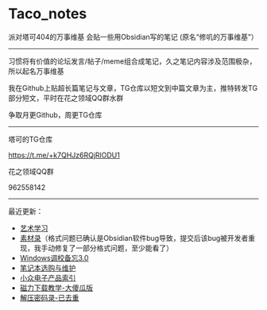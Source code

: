 # Taco_notes

派对塔可404的万事维基 会贴一些用Obsidian写的笔记
(原名“修叽的万事维基”）

---

习惯将有价值的论坛发言/帖子/meme组合成笔记，久之笔记内容涉及范围极杂，所以起名万事维基

我在Github上贴超长篇笔记与文章，TG仓库以短文到中篇文章为主，推特转发TG部分短文，平时在花之领域QQ群水群

争取月更Github，周更TG仓库

---

塔可的TG仓库

https://t.me/+k7QHJz6RQjRlODU1

花之领域QQ群

962558142

---

最近更新：

- [艺术学习](/知识/电子知识/绘画知识/艺术学习/艺术学习.md)
- [素材录](/素材录/素材录.md)（格式问题已确认是Obsidian软件bug导致，提交后该bug被开发者重现，我手动修复了一部分格式问题，至少能看了）
- [Windows调校备忘3.0](/知识/电子知识/系统安装与修复/Windows/Windows调校备忘3.0/Windows调校备忘3.0.md)
- [笔记本选购与维护](/知识/电子知识/硬件设备/笔记本选购/笔记本选购与维护.md)
- [小众电子产品索引](/知识/电子知识/硬件设备/小众电子产品索引/小众电子产品索引.md)
- [磁力下载教学-大傻瓜版](/磁力下载教学-大傻瓜版/磁力下载教学-大傻瓜版.md)
- [解压密码录-已去重](/解压密码/解压密码录-已去重.md)
